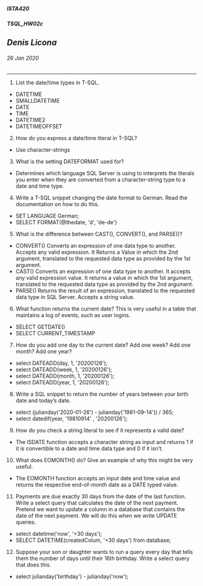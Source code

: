 ﻿##### __ISTA420__ 
##### __TSQL_HW02c__

## *Denis Licona*
###### *26 Jan 2020* 
---

1. List the date/time types in T-SQL.
* DATETIME
* SMALLDATETIME
* DATE
* TIME
* DATETIME2
* DATETIMEOFFSET

2. How do you express a date/time literal in T-SQL?
* Use character-strings

3. What is the setting DATEFORMAT used for?
* Determines which language SQL Server is using to interprets the literals you enter when they are converted from a character-string type to a date and time type. 

4. Write a T-SQL snippet changing the date format to German. Read the documentation on how to do this.
* SET LANGUAGE German;
* SELECT FORMAT(@thedate, 'd', 'de-de')

5. What is the difference between CAST(), CONVERT(), and PARSE()?
* CONVERT() Converts an expression of one data type to another. Accepts any valid expression. It Returns a Value in which the 2nd argument, translated to the requested data type as provided by the 1st argument. 
* CAST() Converts an expression of one data type to another. It accepts any valid expression value. It returns a value in which the 1st argument, translated to the requested data type as provided by the 2nd argument.
* PARSE() Returns the result of an expression, translated to the requested data type in SQL Server. Accepts a string value. 

6. What function returns the current date? This is very useful in a table that maintains a log of events, such as user logins.
* SELECT GETDATE() 
* SELECT CURRENT_TIMESTAMP

7. How do you add one day to the current date? Add one week? Add one month? Add one year?
* select DATEADD(day, 1, '20200126');
* select DATEADD(week, 1, '20200126');
* select DATEADD(month, 1, '20200126');
* select DATEADD(year, 1, '20200126');

8. Write a SQL snippet to return the number of years between your birth date and today’s date.
* select (julianday('2020-01-26') - julianday('1981-09-14')) / 365;
* select datedif(year, '19810914' , '20200126');

9. How do you check a string literal to see if it represents a valid date?
* The ISDATE function accepts a character string as input and returns 1 if it is convertible to a date and time data type and 0 if it isn’t.

10. What does EOMONTH() do? Give an example of why this might be very useful.
* The EOMONTH function accepts an input date and time value and returns the respective end-of-month date as a DATE typed value. 

11. Payments are due exactly 30 days from the date of the last function. Write a select query that calculates the date of the next payment. Pretend we want to update a column in a database that contains the date of the next payment. We will do this when we write UPDATE queries.
* select datetime('now', '+30 days');
* SELECT DATETIME(createdColum, '+30 days') from database;

12. Suppose your son or daughter wants to run a query every day that tells them the number of days until their 16th birthday. Write a select query that does this.
* select julianday('birthday') - julianday('now');